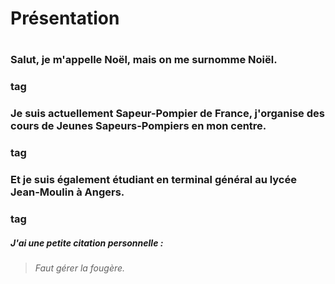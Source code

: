 # **Présentation** <h1>
### Salut, je m'appelle Noël, mais on me surnomme Noiël. <h3> tag
### Je suis actuellement Sapeur-Pompier de France, j'organise des cours de Jeunes Sapeurs-Pompiers en mon centre. <h3> tag
### Et je suis également étudiant en terminal général au lycée Jean-Moulin à Angers. <h3> tag
##### J'ai une petite citation personnelle :
> *Faut gérer la fougère.* <h5>

